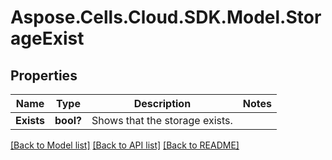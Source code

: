 # Aspose.Cells.Cloud.SDK.Model.StorageExist
## Properties

Name | Type | Description | Notes
------------ | ------------- | ------------- | -------------
**Exists** | **bool?** | Shows that the storage exists.              | 

[[Back to Model list]](../README.md#documentation-for-models) [[Back to API list]](../README.md#documentation-for-api-endpoints) [[Back to README]](../README.md)

